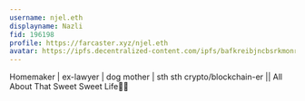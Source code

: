 ```yaml
---
username: njel.eth
displayname: Nazli
fid: 196198
profile: https://farcaster.xyz/njel.eth
avatar: https://ipfs.decentralized-content.com/ipfs/bafkreibjncbsrkmonreii6rx5l544t3vmvt6kucbxavucma62mzq24oyhe
---
```


Homemaker | ex-lawyer | dog mother | sth sth crypto/blockchain-er || All About That Sweet Sweet Life🎂🛟
